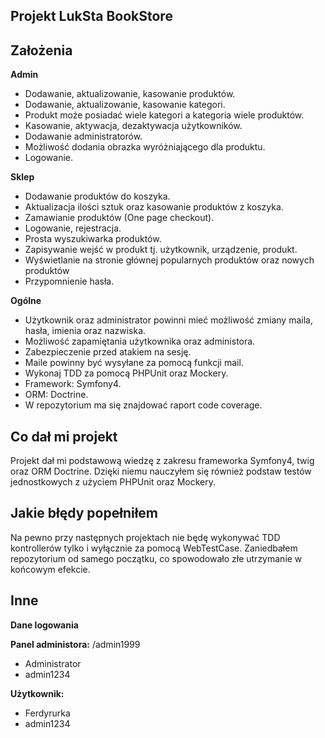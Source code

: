 Projekt LukSta BookStore
--

Założenia
--
**Admin**

- Dodawanie, aktualizowanie, kasowanie produktów.
- Dodawanie, aktualizowanie, kasowanie kategori.
- Produkt może posiadać wiele kategori a kategoria wiele produktów.
- Kasowanie, aktywacja, dezaktywacja użytkowników.
- Dodawanie administratorów.
- Możliwość dodania obrazka wyróżniającego dla produktu.
- Logowanie.

**Sklep**

- Dodawanie produktów do koszyka.
- Aktualizacja ilości sztuk oraz kasowanie produktów z koszyka.
- Zamawianie produktów (One page checkout).
- Logowanie, rejestracja.
- Prosta wyszukiwarka produktów.
- Zapisywanie wejść w produkt tj. użytkownik, urządzenie, produkt.
- Wyświetlanie na stronie głównej popularnych produktów oraz nowych produktów
- Przypomnienie hasła.

**Ogólne**

- Użytkownik oraz administrator powinni mieć możliwość zmiany maila, hasła, imienia oraz nazwiska.
- Możliwość zapamiętania użytkownika oraz administora.
- Zabezpieczenie przed atakiem na sesję.
- Maile powinny być wysyłane za pomocą funkcji mail.
- Wykonaj TDD za pomocą PHPUnit oraz Mockery.
- Framework: Symfony4.
- ORM: Doctrine.
- W repozytorium ma się znajdować raport code coverage.

Co dał mi projekt
--

Projekt dał mi podstawową wiedzę z zakresu frameworka Symfony4, twig oraz ORM Doctrine. 
Dzięki niemu nauczyłem się również podstaw testów jednostkowych z użyciem PHPUnit oraz Mockery.

Jakie błędy popełniłem
--

Na pewno przy następnych projektach nie będę wykonywać TDD kontrollerów tylko i wyłącznie za pomocą WebTestCase.
Zaniedbałem repozytorium od samego początku, co spowodowało złe utrzymanie w końcowym efekcie.

Inne
--

**Dane logowania**

**Panel administora:** /admin1999
* Administrator
* admin1234

**Użytkownik:**
* Ferdyrurka
* admin1234